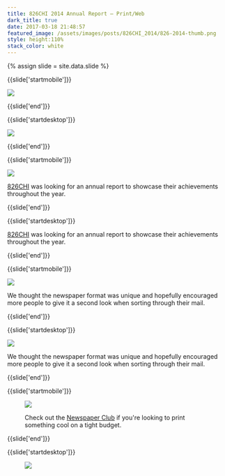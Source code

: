 ```yaml
---
title: 826CHI 2014 Annual Report — Print/Web
dark_title: true
date: 2017-03-18 21:48:57
featured_image: /assets/images/posts/826CHI_2014/826-2014-thumb.png
style: height:110%
stack_color: white
---
```

{% assign slide = site.data.slide %}

{{slide['startmobile']}}

<div><img class='full-height' src='{{ site.url }}/assets/images/posts/826CHI_2014/826-2014-1-mobile.jpg' srcset='{{ site.url }}/assets/images/posts/826CHI_2014/826-2014-1-mobile.jpg 375w, {{ site.url }}/assets/images/posts/826CHI_2014/826-2014-1-mobile@2x.jpg 750w, {{ site.url }}/assets/images/posts/826CHI_2014/826-2014-1-mobile@3x.jpg 1125w'></div>

{{slide['end']}}

{{slide['startdesktop']}}

<div><img class='full-width' src='{{ site.url }}/assets/images/posts/826CHI_2014/826-2014-1@2x.png' srcset='{{ site.url }}/assets/images/posts/826CHI_2014/826-2014-1.png 1024w, {{ site.url }}/assets/images/posts/826CHI_2014/826-2014-1@2x.png 2048w, {{ site.url }}/assets/images/posts/826CHI_2014/826-2014-1@3x.png 3072w'></div>

{{slide['end']}}

{{slide['startmobile']}}

<div><img class='full-height' src='{{ site.url }}/assets/images/posts/826CHI_2014/826-2014-2-mobile.jpg' srcset='{{ site.url }}/assets/images/posts/826CHI_2014/826-2014-2-mobile.jpg 375w, {{ site.url }}/assets/images/posts/826CHI_2014/826-2014-2-mobile@2x.jpg 750w, {{ site.url }}/assets/images/posts/826CHI_2014/826-2014-2-mobile@3x.jpg 1125w'></div>

<p class="bg"><a href='http://826CHI.org/'>826CHI</a> was looking for an annual report to showcase their achievements throughout the year.</p>

{{slide['end']}}

{{slide['startdesktop']}}

<a href='http://826CHI.org/'>826CHI</a> was looking for an annual report to showcase their achievements throughout the year.

{{slide['end']}}

{{slide['startmobile']}}

<div><img src='{{ site.url }}/assets/images/posts/826CHI_2014/826-2015-1.gif'></div>

We thought the newspaper format was unique and hopefully encouraged more people to give it a second look when sorting through their mail.

{{slide['end']}}

{{slide['startdesktop']}}

<div><img src='{{ site.url }}/assets/images/posts/826CHI_2014/826-2014-2@3x.png' srcset='{{ site.url }}/assets/images/posts/826CHI_2014/826-2014-2.png 615w, {{ site.url }}/assets/images/posts/826CHI_2014/826-2014-2@2x.png 1230w, {{ site.url }}/assets/images/posts/826CHI_2014/826-2014-2@3x.png 1845w'></div>

We thought the newspaper format was unique and hopefully encouraged more people to give it a second look when sorting through their mail.

{{slide['end']}}

{{slide['startmobile']}}

<figure>

<div><img class='full-height' src='{{ site.url }}/assets/images/posts/826CHI_2014/826-2014-4-mobile.jpg' srcset='{{ site.url }}/assets/images/posts/826CHI_2014/826-2014-4-mobile.jpg 375w, {{ site.url }}/assets/images/posts/826CHI_2014/826-2014-4-mobile@2x.jpg 750w, {{ site.url }}/assets/images/posts/826CHI_2014/826-2014-4-mobile@3x.jpg 1125w'></div>

<p class='bg-dark'>Check out the <a href='http://www.newspaperclub.com/'>Newspaper Club</a> if you're looking to print something cool on a tight budget.</p>

</figure>

{{slide['end']}}

{{slide['startdesktop']}}

<figure>

<!--- <div><img src='{{ site.url }}/assets/images/posts/826CHI_2014/826-2014-3.png' srcset='{{ site.url }}/assets/images/posts/826CHI_2014/826-2014-3.png 394w, {{ site.url }}/assets/images/posts/826CHI_2014/826-2014-3@2x.png 788w, {{ site.url }}/assets/images/posts/826CHI_2014/826-2014-3@3x.png 1182w'></div>

The gif below replaces the above .png
-->

<div class='row'>

<div><img src='{{ site.url }}/assets/images/posts/826CHI_2014/826-2015-1.gif'></div><!--

--><div><img class='full-height' src='{{ site.url }}/assets/images/posts/826CHI_2014/826-2014-4@3x.png' srcset='{{ site.url }}/assets/images/posts/826CHI_2014/826-2014-4.png 234w, {{ site.url }}/assets/images/posts/826CHI_2014/826-2014-4@2x.png 468w, {{ site.url }}/assets/images/posts/826CHI_2014/826-2014-4@3x.png 702w'></div>

</div>

<figcaption>Check out the <a href='http://www.newspaperclub.com/'>Newspaper Club</a> if you were looking to print something cool on a tight budget.</figcaption>

</figure>

{{slide['end']}}

{{slide['startmobile']}}

<div><img class='full-height' src='{{ site.url }}/assets/images/posts/826CHI_2014/826-2014-5-mobile.jpg' srcset='{{ site.url }}/assets/images/posts/826CHI_2014/826-2014-5-mobile.jpg 554w, {{ site.url }}/assets/images/posts/826CHI_2014/826-2014-5-mobile@2x.jpg 1108w, {{ site.url }}/assets/images/posts/826CHI_2014/826-2014-5-mobile@3x.jpg 1662w'></div>

<p class='bg-dark'>I stumbled my way through <a href='http://826chi.org/2014/'>building a website</a> version of the report.</p>

{{slide['end']}}

{{slide['startdesktop']}}

I stumbled my way through <a href='http://826chi.org/2014/'>building a website</a> to for sharing the content on social media and email campaigns.

<div><img src='{{ site.url }}/assets/images/posts/826CHI_2014/826-2014-5@3x.png' srcset='{{ site.url }}/assets/images/posts/826CHI_2014/826-2014-5.png 554w, {{ site.url }}/assets/images/posts/826CHI_2014/826-2014-5@2x.png 1108w, {{ site.url }}/assets/images/posts/826CHI_2014/826-2014-5@3x.png 1662w'></div>

{{slide['end']}}